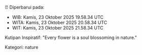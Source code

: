 ⏰ Diperbarui pada:
- WIB: Kamis, 23 Oktober 2025 19.58.34 UTC
- WITA: Kamis, 23 Oktober 2025 20.58.34 UTC
- WIT: Kamis, 23 Oktober 2025 21.58.34 UTC

Kutipan Inspiratif:
"Every flower is a soul blossoming in nature."


Kategori: nature

